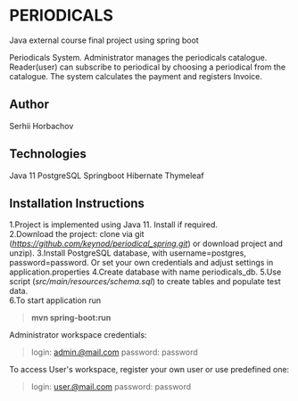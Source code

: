
# PERIODICALS
Java external course final project using spring boot

Periodicals System. Administrator manages the periodicals catalogue. Reader(user) can subscribe to periodical by choosing a periodical from the catalogue. 
The system calculates the payment and registers Invoice.  

## Author
Serhii Horbachov

## Technologies
Java 11
PostgreSQL 
Springboot 
Hibernate
Thymeleaf

## Installation Instructions
1.Project is implemented using Java 11. Install if required.  
2.Download the project: clone via git (_https://github.com/keynod/periodical_spring.git_) or download project and unzip).
3.Install PostgreSQL database, with username=postgres, password=password. Or set your own credentials and adjust settings in application.properties 
4.Create database with name periodicals_db.
5.Use script (_src/main/resources/schema.sql_) to create tables and populate test data.  
6.To start application run 
>__mvn spring-boot:run__

Administrator workspace credentials: 
>login: admin.@mail.com
>password: password

To access User's workspace, register your own user or use predefined one: 
>login: user.@mail.com
>password: password

